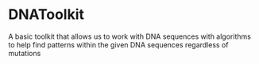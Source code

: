 # DNAToolkit
A basic toolkit that allows us to work with DNA sequences with algorithms to help find patterns within the given DNA sequences regardless of mutations 
